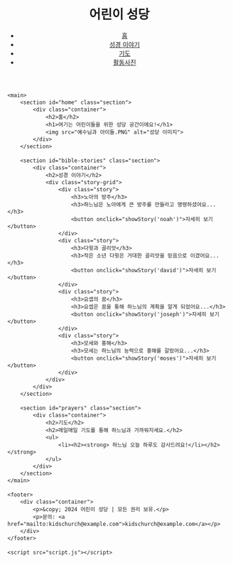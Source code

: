 <!DOCTYPE html>
<html lang="ko">
<head>
    <meta charset="UTF-8">
    <meta name="viewport" content="width=device-width, initial-scale=1.0">
    <title>어린이 성당</title>
    <link rel="stylesheet" href="styles.css">
    <link href="https://fonts.googleapis.com/css2?family=Gamja+Flower&display=swap" rel="stylesheet">
</head>
<body>
    <header>
        <div class="container">
            <h1>어린이 성당</h1>
            <nav>
              <ul>
                <li><a href="#home">홈</a></li>
                <li><a href="#bible-stories">성경 이야기</a></li>
                <li><a href="#prayers">기도</a></li>
                <li><a href="활동사진.html" target="_blank">활동사진</a></li>
            </ul>
            </nav>
        </div>
    </header>

    <main>
        <section id="home" class="section">
            <div class="container">
                <h2>홈</h2>
                <h1>여기는 어린이들을 위한 성당 공간이에요!</h1>
                <img src="예수님과 아이들.PNG" alt="성당 이미지">
            </div>
        </section>

        <section id="bible-stories" class="section">
            <div class="container">
                <h2>성경 이야기</h2>
                <div class="story-grid">
                    <div class="story">
                        <h3>노아의 방주</h3>
                        <h3>하느님은 노아에게 큰 방주를 만들라고 명령하셨어요...</h3>
                        <button onclick="showStory('noah')">자세히 보기</button>
                    </div>
                    <div class="story">
                        <h3>다윗과 골리앗</h3>
                        <h3>작은 소년 다윗은 거대한 골리앗을 믿음으로 이겼어요...</h3>
                        <button onclick="showStory('david')">자세히 보기</button>
                    </div>
                    <div class="story">
                        <h3>요셉의 꿈</h3>
                        <h3>요셉은 꿈을 통해 하느님의 계획을 알게 되었어요...</h3>
                        <button onclick="showStory('joseph')">자세히 보기</button>
                    </div>
                    <div class="story">
                        <h3>모세와 홍해</h3>
                        <h3>모세는 하느님의 능력으로 홍해를 갈랐어요...</h3>
                        <button onclick="showStory('moses')">자세히 보기</button>
                    </div>
                </div>
            </div>
        </section>

        <section id="prayers" class="section">
            <div class="container">
                <h2>기도</h2>
                <h2>매일매일 기도를 통해 하느님과 가까워지세요.</h2>
                <ul>
                    <li><h2><strong> 하느님 오늘 하루도 감사드려요!</li></h2></strong>   
                </ul>
            </div>
        </section>
    </main>

    <footer>
        <div class="container">
            <p>&copy; 2024 어린이 성당 | 모든 권리 보유.</p>
            <p>문의: <a href="mailto:kidschurch@example.com">kidschurch@example.com</a></p>
        </div>
    </footer>

    <script src="script.js"></script>
</body>
</html>
